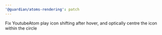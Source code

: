 ```yaml
---
'@guardian/atoms-rendering': patch
---
```


Fix YoutubeAtom play icon shifting after hover, and optically centre the icon within the circle
